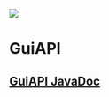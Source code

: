 [![](https://maven.gaminglounge.me/api/badge/latest/gaminglounge/me/gaminglounge/chunk-loader?color=40c14a&name=Chunk%20Loader&prefix=v&filter=none:SNAPSHOT)](https://maven.gaminglounge.me/#/gaminglounge/me/gaminglounge/chunk-loader)

# GuiAPI

## [GuiAPI JavaDoc](https://maven.gaminglounge.me/javadoc/gaminglounge/me/gaminglounge/chunk-loader/latest)
